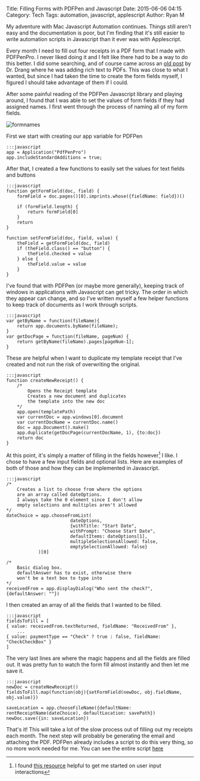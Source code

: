 Title: Filling Forms with PDFPen and Javascript
Date: 2015-06-06 04:15
Category: Tech
Tags:  automation, javascript, applescript
Author: Ryan M

My adventure with Mac Javascript Automation continues. Things still aren't easy and the documentation is poor, but I'm finding that it's still easier to write automation scripts in Javascript than it ever was with Applescript.
<!-- PELICAN_END_SUMMARY -->  
Every month I need to fill out four receipts in a PDF form that I made with PDFPenPro. I never liked doing it and I felt like there had to be a way to do this better. I did some searching, and of course came across an [old post](http://leancrew.com/all-this/2012/02/automatic-w-9s-with-pdfpen) by Dr. Drang where he was adding rich text to PDFs. This was close to what I wanted, but since I had taken the time to create the form fields myself, I figured I should take advantage of them if I could.

After some painful reading of the PDFPen Javascript library and playing around, I found that I was able to set the values of form fields if they had assigned names. I first went through the process of naming all of my form fields.

![formnames]({static}formnames.png)

First we start with creating our app variable for PDFPen

	:::javascript
	app = Application("PdfPenPro")
	app.includeStandardAdditions = true;

After that, I created a few functions to easily set the values for text fields and buttons

	:::javascript
	function getFormField(doc, field) {
	    formField = doc.pages()[0].imprints.whose({fieldName: field})()
	                    
	    if (formField.length) {
	        return formField[0]
	    }
	    return
	}
	
	function setFormField(doc, field, value) {
	    theField = getFormField(doc, field)
		if (theField.class() == "button") {
			theField.checked = value
		} else {
		    theField.value = value
		}
	}

I've found that with PDFPen (or maybe more generally), keeping track of windows in applications with Javascript can get tricky. The order in which they appear can change, and so I've written myself a few helper functions to keep track of documents as I work through scripts.

	:::javascript
	var getByName = function(fileName){
	    return app.documents.byName(fileName);
	}
	var getDocPage = function(fileName, pageNum) {
	    return getByName(fileName).pages[pageNum-1];
	}

These are helpful when I want to duplicate my template receipt that I've created and not run the risk of overwriting the original.

	:::javascript
	function createNewReceipt() { 
	    /*
	        Opens the Receipt template
	        Creates a new document and duplicates
	        the template into the new doc
	    */
	    app.open(templatePath)
	    var currentDoc = app.windows[0].document
	    var currentDocName = currentDoc.name()
	    doc = app.Document().make()
	    app.duplicate(getDocPage(currentDocName, 1), {to:doc})
	    return doc
	}

At this point, it's simply a matter of filling in the fields however[^1] I like. I chose to have a few input fields and optional lists. Here are examples of both of those and how they can be implemented in Javascript.

	:::javascript
	/*
		Creates a list to choose from where the options
		are an array called dateOptions.
		I always take the 0 element since I don't allow
		empty selections and multiples aren't allowed
	*/
	dateChoice = app.chooseFromList(
	                        dateOptions,
	                        {withTitle: "Start Date",
	                        withPrompt: "Choose Start Date", 
	                        defaultItems: dateOptions[1],
	                        multipleSelectionsAllowed: false,
	                        emptySelectionAllowed: false}
	            )[0]

	/* 
		Basic dialog box. 
		defaultAnswer has to exist, otherwise there
		won't be a text box to type into
	*/
	receivedFrom = app.displayDialog("Who sent the check?", {defaultAnswer: ""})

I then created an array of all the fields that I wanted to be filled.

	:::javascript
	fieldsToFill = [
    { value: receivedFrom.textReturned, fieldName: "ReceivedFrom" },
    	...
    { value: paymentType == "Check" ? true : false, fieldName: "CheckCheckBox" }
    ]

The very last lines are where the magic happens and all the fields are filled out. It was pretty fun to watch the form fill almost instantly and then let me save it.

	:::javascript
	newDoc = createNewReceipt()
	fieldsToFill.map(function(obj){setFormField(newDoc, obj.fieldName, obj.value)})

	saveLocation = app.chooseFileName({defaultName: rentReceiptName(dateChoice), defaultLocation: savePath})
	newDoc.save({in: saveLocation})

That's it! This will take a lot of the slow process out of filling out my receipts each month. The next step will probably be generating the email and attaching the PDF. PDFPen already includes a script to do this very thing, so no more work needed for me. You can see the entire script [here][gist]

[gist]: https://gist.github.com/rjames86/8ee61652087a2c44802f

[^1]: I found [this resource](https://github.com/dtinth/JXA-Cookbook/wiki/User-Interactions) helpful to get me started on user input interactions

